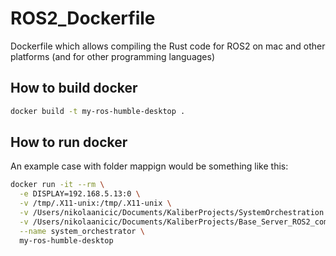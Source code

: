 # ROS2_Dockerfile
Dockerfile which allows compiling the Rust code for ROS2 on mac and other platforms (and for other programming languages)

## How to build docker

```sh
docker build -t my-ros-humble-desktop .
```

## How to run docker

An example case with folder mappign would be something like this:

```sh
docker run -it --rm \
  -e DISPLAY=192.168.5.13:0 \
  -v /tmp/.X11-unix:/tmp/.X11-unix \
  -v /Users/nikolaanicic/Documents/KaliberProjects/SystemOrchestration:/SysOrchestrator \
  -v /Users/nikolaanicic/Documents/KaliberProjects/Base_Server_ROS2_communicator:/nanicic_communicator\
  --name system_orchestrator \
  my-ros-humble-desktop
```
